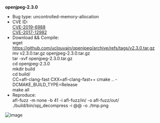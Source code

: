 **openjpeg-2.3.0**
* Bug type: uncontrolled-memory-allocation    
* CVE ID:    
[CVE-2019-6988](https://cve.mitre.org/cgi-bin/cvename.cgi?name=CVE-2019-6988)      
[CVE-2017-12982](https://cve.mitre.org/cgi-bin/cvename.cgi?name=CVE-2017-12982)         
* Download && Compile:        
wget https://github.com/uclouvain/openjpeg/archive/refs/tags/v2.3.0.tar.gz
mv v2.3.0.tar.gz openjpeg-2.3.0.tar.gz    
tar -xvf openjpeg-2.3.0.tar.gz  
cd openjpeg-2.3.0    
mkdir build    
cd build/    
CC=afl-clang-fast CXX=afl-clang-fast++ cmake .. -DCMAKE_BUILD_TYPE=Release    
make all    
* Reproduce:    
afl-fuzz -m none -b 41 -i afl-fuzz/in/ -o afl-fuzz/out/ ./build/bin/opj_decompress -i @@ -o ./tmp.png    

![image](https://user-images.githubusercontent.com/76025773/201916946-5d7d9c84-bd36-4e41-9a65-1ec4c633c22e.png)
